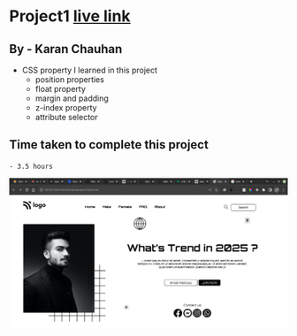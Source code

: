 # Project1 [live link](https://css-projects-01.netlify.app/)

## By - Karan Chauhan

- CSS property I learned in this project
    - position properties
    - float property
    - margin and padding
    - z-index property
    - attribute selector

## Time taken to complete this project
    - 3.5 hours

![image](./finalAssignment1.png)